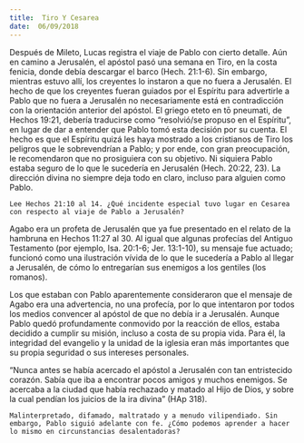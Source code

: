 ```yaml
---
title:  Tiro Y Cesarea
date:  06/09/2018
---
```


Después de Mileto, Lucas registra el viaje de Pablo con cierto detalle. Aún en camino a Jerusalén, el apóstol pasó una semana en Tiro, en la costa fenicia, donde debía descargar el barco (Hech. 21:1-6). Sin embargo, mientras estuvo allí, los creyentes lo instaron a que no fuera a Jerusalén. El hecho de que los creyentes fueran guiados por el Espíritu para advertirle a Pablo que no fuera a Jerusalén no necesariamente está en contradicción con la orientación anterior del apóstol. El griego eteto en tō pneumati, de Hechos 19:21, debería traducirse como “resolvió/se propuso en el Espíritu”, en lugar de dar a entender que Pablo tomó esta decisión por su cuenta. El hecho es que el Espíritu quizá les haya mostrado a los cristianos de Tiro los peligros que le sobrevendrían a Pablo; y por ende, con gran preocupación, le recomendaron que no prosiguiera con su objetivo. Ni siquiera Pablo estaba seguro de lo que le sucedería en Jerusalén (Hech. 20:22, 23). La dirección divina no siempre deja todo en claro, incluso para alguien como Pablo.

`Lee Hechos 21:10 al 14. ¿Qué incidente especial tuvo lugar en Cesarea con respecto al viaje de Pablo a Jerusalén?`

Agabo era un profeta de Jerusalén que ya fue presentado en el relato de la hambruna en Hechos 11:27 al 30. Al igual que algunas profecías del Antiguo Testamento (por ejemplo, Isa. 20:1-6; Jer. 13:1-10), su mensaje fue actuado; funcionó como una ilustración vívida de lo que le sucedería a Pablo al llegar a Jerusalén, de cómo lo entregarían sus enemigos a los gentiles (los romanos).

Los que estaban con Pablo aparentemente consideraron que el mensaje de Agabo era una advertencia, no una profecía, por lo que intentaron por todos los medios convencer al apóstol de que no debía ir a Jerusalén. Aunque Pablo quedó profundamente conmovido por la reacción de ellos, estaba decidido a cumplir su misión, incluso a costa de su propia vida. Para él, la integridad del evangelio y la unidad de la iglesia eran más importantes que su propia seguridad o sus intereses personales.

“Nunca antes se había acercado el apóstol a Jerusalén con tan entristecido corazón. Sabía que iba a encontrar pocos amigos y muchos enemigos. Se acercaba a la ciudad que había rechazado y matado al Hijo de Dios, y sobre la cual pendían los juicios de la ira divina” (HAp 318).

`Malinterpretado, difamado, maltratado y a menudo vilipendiado. Sin embargo, Pablo siguió adelante con fe. ¿Cómo podemos aprender a hacer lo mismo en circunstancias desalentadoras?`